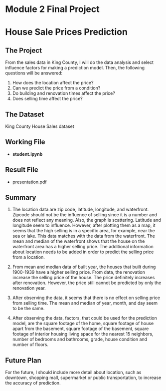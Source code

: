 # Module 2 Final Project

# House Sale Prices Prediction

## The Project

From the sales data in King County, I will do the data analysis and select influence factors for making a prediction model. Then, the following questions will be answered:

1. How does the location affect the price?
2. Can we predict the price from a condition?
3. Do building and renovation times affect the price?
4. Does selling time affect the price?

## The Dataset

King County House Sales dataset

## Working File

* <b>student.ipynb</b>

## Result File

* presentation.pdf 

## Summary

1. The location data are zip code, latitude, longitude, and waterfront. Zipcode should not be the influence of selling since it is a number and does not reflect any meaning. Also, the graph is scattering. Latitude and longitude seem to influence. However, after plotting them as a map, it seems that the high selling is in a specific area, for example, near the sea or lake. This data matches with the data from the waterfront. The mean and median of the waterfront shows that the house on the waterfront area has a higher selling price. The additional information about location needs to be added in order to predict the selling price from a location.

2. From mean and median data of built year, the houses that built during 1900-1939 have a higher selling price. From data, the renovation increase the selling price of the house. The price definitely increases after renovation. However, the price still cannot be predicted by only the renovation year.

3. After observing the data, it seems that there is no effect on selling price from selling time. The mean and median of year, month, and day seem to be the same.

4. After observing the data, factors, that could be used for the prediction model, are the square footage of the home, square footage of house apart from the basement, square footage of the basement, square footage of interior housing living space for the nearest 15 neighbors, number of bedrooms and bathrooms, grade, house condition and number of floors.


## Future Plan

For the future, I should include more detail about location, such as downtown, shopping mall, supermarket or public transportation, to increase the accuracy of prediction.

